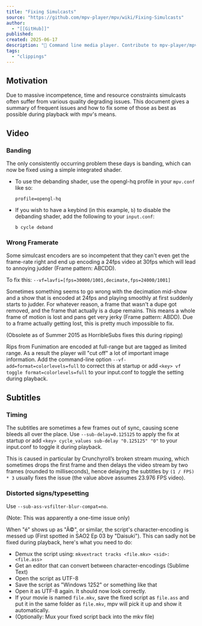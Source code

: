 ```yaml
---
title: "Fixing Simulcasts"
source: "https://github.com/mpv-player/mpv/wiki/Fixing-Simulcasts"
author:
  - "[[GitHub]]"
published:
created: 2025-06-17
description: "🎥 Command line media player. Contribute to mpv-player/mpv development by creating an account on GitHub."
tags:
  - "clippings"
---
```

## Motivation

Due to massive incompetence, time and resource constraints simulcasts often suffer from various quality degrading issues. This document gives a summary of frequent issues and how to fix some of those as best as possible during playback with mpv's means.

## Video

### Banding

The only consistently occurring problem these days is banding, which can now be fixed using a simple integrated shader.

- To use the debanding shader, use the opengl-hq profile in your `mpv.conf` like so:
	```
	profile=opengl-hq
	```
- If you wish to have a keybind (in this example, `b`) to disable the debanding shader, add the following to your `input.conf`:
	```
	b cycle deband
	```

### Wrong Framerate

Some simulcast encoders are so incompetent that they can't even get the frame-rate right and end up encoding a 24fps video at 30fps which will lead to annoying judder (Frame pattern: ABCDD).

To fix this: `--vf=lavfi=[fps=30000/1001,decimate,fps=24000/1001]`

Sometimes something seems to go wrong with the decimation mid-show and a show that is encoded at 24fps and playing smoothly at first suddenly starts to judder. For whatever reason, a frame that wasn't a dupe got removed, and the frame that actually is a dupe remains. This means a whole frame of motion is lost and pans get very jerky (Frame pattern: ABDD). Due to a frame actually getting lost, this is pretty much impossible to fix.

(Obsolete as of Summer 2015 as HorribleSubs fixes this during ripping)

Rips from Funimation are encoded at full-range but are tagged as limited range. As a result the player will "cut off" a lot of important image information. Add the command-line option `--vf-add=format=colorlevels=full` to correct this at startup or add `<key> vf toggle format=colorlevels=full` to your input.conf to toggle the setting during playback.

## Subtitles

### Timing

The subtitles are sometimes a few frames out of sync, causing scene bleeds all over the place. Use `--sub-delay=0.125125` to apply the fix at startup or add `<key> cycle_values sub-delay "0.125125" "0"` to your input.conf to toggle it during playback.

This is caused in particular by Crunchyroll’s broken stream muxing, which sometimes drops the first frame and then delays the video stream by two frames (rounded to milliseconds), hence delaying the subtitles by `(1 / FPS) * 3` usually fixes the issue (the value above assumes 23.976 FPS video).

### Distorted signs/typesetting

Use `--sub-ass-vsfilter-blur-compat=no`.

(Note: This was apparently a one-time issue only)

When "é" shows up as "Ã©", or similar, the script's character-encoding is messed up (First spotted in SAO2 Ep 03 by "Daisuki"). This can sadly not be fixed during playback, here's what you need to do:

- Demux the script using: `mkvextract tracks <file.mkv> <sid>:<file.ass>`
- Get an editor that can convert between character-encodings (Sublime Text)
- Open the script as UTF-8
- Save the script as "Windows 1252" or something like that
- Open it as UTF-8 again. It should now look correctly.
- If your movie is named `file.mkv`, save the fixed script as `file.ass` and put it in the same folder as `file.mkv`, mpv will pick it up and show it automatically.
- (Optionally: Mux your fixed script back into the mkv file)